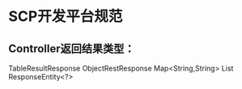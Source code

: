 # SCP开发平台规范


## Controller返回结果类型：
   TableResultResponse
   ObjectRestResponse
   Map<String,String>
   List<DepartTree>
   ResponseEntity<?> 